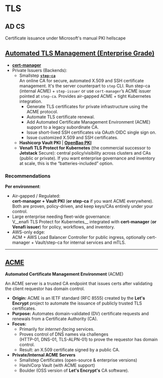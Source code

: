 # TLS

## AD CS 

Certificate issuance under Microsoft's manual PKI hellscape

## [Automated TLS Management (Enterprise Grade)](https://chatgpt.com/share/6897a869-d390-8009-b873-da33b20e8e0b "ChatGPT 5")

- [__cert-manager__](https://github.com/cert-manager)
- Private Issuers (Backends):
    - Smallstep [__`step-ca`__](https://smallstep.com/docs/step-ca/ "smallstep.com")  
    An online CA for secure, automated X.509 and SSH certificate management. It's the server counterpart to `step` CLI. Run step-ca (internal ACME) + `step-issuer` or use `cert-manager`’s ACME issuer pointed at `step-ca`. Provides air-gapped ACME + tight Kubernetes integration.
        - Generate TLS certificates for private infrastructure using the ACME protocol.
        - Automate TLS certificate renewal.
        - Add Automated Certificate Management Environment (ACME) support to a legacy subordinate CA.
        - Issue short-lived SSH certificates via OAuth OIDC single sign on.
        - Issue customized X.509 and SSH certificates.
    - __Hashicorp Vault PKI__ | [__OpenBao PKI__](https://openbao.org/docs/secrets/pki/)
    - __Venafi TLS Protect for Kubernetes__ (the commercial successor to __Jetstack__ Secure): central policy/visibility across clusters and CAs (public or private). If you want enterprise governance and inventory at scale, this is the “batteries-included” option.

### Recommendations 

__Per environment__:

- Air-gapped / Regulated:   
  __cert-manager + Vault PKI__ (__or step-ca__ if you want ACME everywhere). Both are proven, policy-driven, and keep keys/CAs entirely under your control. 
- Large enterprise needing fleet-wide governance:   
  V__enafi TLS Protect for Kubernetes__ integrated with __cert-manager__ (__or Venafi issuer__) for policy, workflows, and inventory. 
- AWS-only edge:   
  ACM + AWS Load Balancer Controller for public ingress, optionally cert-manager + Vault/step-ca for internal services and mTLS.

---

## [ACME](https://en.wikipedia.org/wiki/Automatic_Certificate_Management_Environment) 

__Automated Certificate Management Environment__ (ACME) 

An ACME server is a trusted CA endpoint 
that issues certs after validating the 
client requestor has domain control.

* **Origin:** ACME is an IETF standard (RFC 8555) created by the __Let's Encrypt__ project to automate the issuance of publicly trusted TLS certificates.
* **Purpose:** Automates domain-validated (DV) certificate requests and renewals from a Certificate Authority (CA).
* **Focus:**
    * Primarily for *internet-facing* services.
    * Proves control of DNS names via challenges  
    (HTTP-01, DNS-01, TLS-ALPN-01) 
    to prove the requestor has domain control.
    * Result: an X.509 certificate signed by a public CA.
* __Private/Internal ACME Servers__
    * Smallstep Certificates (open-source & enterprise versions)
    * HashiCorp Vault (with ACME support)
    * Boulder (OSS version of __Let's Encrypt's__ CA software).

 
